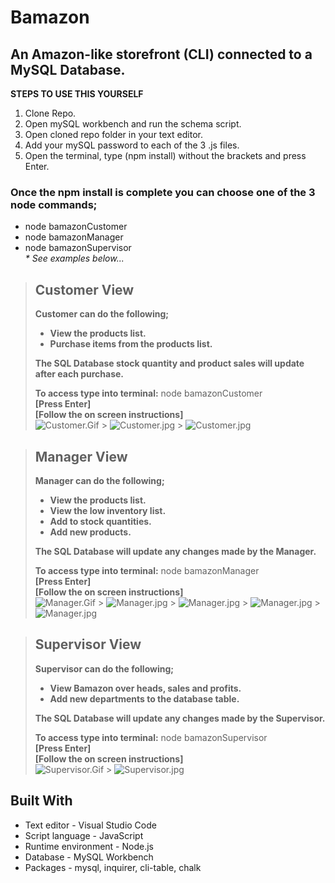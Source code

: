 # Bamazon

## An Amazon-like storefront (CLI) connected to a MySQL Database.

**STEPS TO USE THIS YOURSELF**

1. Clone Repo.
2. Open mySQL workbench and run the schema script.
3. Open cloned repo folder in your text editor.
4. Add your mySQL password to each of the 3 .js files.
5. Open the terminal, type (npm install) without the brackets and press Enter.

### Once the npm install is complete you can choose one of the 3 node commands;

- node bamazonCustomer
- node bamazonManager
- node bamazonSupervisor  
  _\* See examples below..._

> ## Customer View
>
> **Customer can do the following;**
>
> - **View the products list.**
> - **Purchase items from the products list.**
>
> **The SQL Database stock quantity and product sales will update after each purchase.**
>
> **To access type into terminal:** node bamazonCustomer  
> **[Press Enter]**  
> **[Follow the on screen instructions]**  
> ![Customer.Gif](./gifs/customer.gif "bamazonCustomer example") > ![Customer.jpg](./images/customerNoStock.jpg "Not Enough Stock Example") > ![Customer.jpg](./images/customerPurchase.jpg "Purchase Example")

> ## Manager View
>
> **Manager can do the following;**
>
> - **View the products list.**
> - **View the low inventory list.**
> - **Add to stock quantities.**
> - **Add new products.**
>
> **The SQL Database will update any changes made by the Manager.**
>
> **To access type into terminal:** node bamazonManager  
> **[Press Enter]**  
> **[Follow the on screen instructions]**  
> ![Manager.Gif](./gifs/manager.gif "bamazonManager example") > ![Manager.jpg](./images/managerViewProducts.jpg "View Product Example") > ![Manager.jpg](./images/managerViewLow.jpg "Low Inventory Example") > ![Manager.jpg](./images/managerAddStock.jpg "Add Stock QTY Example") > ![Manager.jpg](./images/managerNewProduct.jpg "Add New Product Example")

> ## Supervisor View
>
> **Supervisor can do the following;**
>
> - **View Bamazon over heads, sales and profits.**
> - **Add new departments to the database table.**
>
> **The SQL Database will update any changes made by the Supervisor.**
>
> **To access type into terminal:** node bamazonSupervisor  
> **[Press Enter]**  
> **[Follow the on screen instructions]**  
> ![Supervisor.Gif](./gifs/supervisor.gif "bamazonSupervisor example") > ![Supervisor.jpg](./images/supervisorViewAndNew.jpg "Add New Department and View Departments Example")

## Built With

- Text editor - Visual Studio Code
- Script language - JavaScript
- Runtime environment - Node.js
- Database - MySQL Workbench
- Packages - mysql, inquirer, cli-table, chalk
